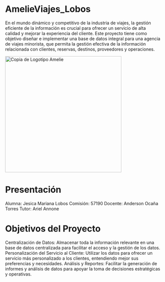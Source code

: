 # AmelieViajes_Lobos
En el mundo dinámico y competitivo de la industria de viajes, la gestión eficiente de la información es crucial para ofrecer un servicio de alta calidad y mejorar la experiencia del cliente. Este proyecto tiene como objetivo diseñar e implementar una base de datos integral para una agencia de viajes minorista, que permita la gestión efectiva de la información relacionada con clientes, reservas, destinos, proveedores y operaciones.

<img width="375" alt="Copia de Logotipo Amelie" src="https://github.com/user-attachments/assets/3c414992-cd93-4fa9-a4a6-f85b39d54fe6">

# Presentación 

Alumna: Jesica Mariana Lobos 
Comisión: 57190
Docente: Anderson Ocaña Torres
Tutor: Ariel Annone

# Objetivos del Proyecto
Centralización de Datos: Almacenar toda la información relevante en una base de datos centralizada para facilitar el acceso y la gestión de los datos. 
Personalización del Servicio al Cliente: Utilizar los datos para ofrecer un servicio más personalizado a los clientes, entendiendo mejor sus preferencias y necesidades. 
Análisis y Reportes: Facilitar la generación de informes y análisis de datos para apoyar la toma de decisiones estratégicas y operativas. 
